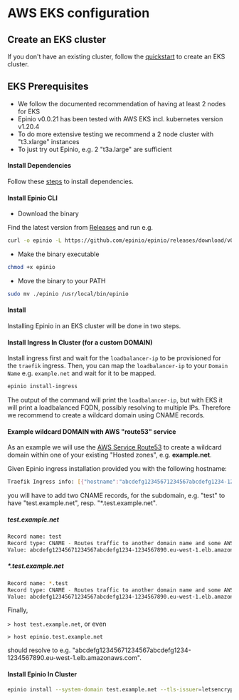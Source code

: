 #  AWS EKS configuration

## Create an EKS cluster

If you don't have an existing cluster, follow the [quickstart](https://docs.aws.amazon.com/eks/latest/userguide/getting-started.html) to create an EKS cluster.

## EKS Prerequisites

* We follow the documented recommendation of having at least 2 nodes for EKS
* Epinio v0.0.21 has been tested with AWS EKS incl. kubernetes version v1.20.4
* To do more extensive testing we recommend a 2 node cluster with "t3.xlarge" instances
* To just try out Epinio, e.g. 2 "t3a.large" are sufficient

#### Install Dependencies

Follow these [steps](./install_dependencies.md) to install dependencies.

#### Install Epinio CLI

* Download the binary

Find the latest version from [Releases](https://github.com/epinio/epinio/releases) and run e.g.

```bash
curl -o epinio -L https://github.com/epinio/epinio/releases/download/v0.0.20/epinio-linux-amd64
```

* Make the binary executable

```bash
chmod +x epinio
```

* Move the binary to your PATH

```bash
sudo mv ./epinio /usr/local/bin/epinio
```

#### Install

Installing Epinio in an EKS cluster will be done in two steps.

#### Install Ingress In Cluster (for a custom DOMAIN)

Install ingress first and wait for the `loadbalancer-ip` to be provisioned for the `traefik` ingress. Then, you can map the `loadbalancer-ip` to your `Domain Name` e.g. `example.net` and wait for it to be mapped.

```bash
epinio install-ingress
```

The output of the command will print the `loadbalancer-ip`, but with EKS it will print a loadbalanced FQDN, possibly resolving to multiple IPs. Therefore we recommend to create a wildcard domain using CNAME records.

#### Example wildcard DOMAIN with AWS "route53" service

As an example we will use the [AWS Service Route53](https://console.aws.amazon.com/route53/v2/home#Dashboard) to create a wildcard domain within one of your existing "Hosted zones", e.g. **example.net**.

Given Epinio ingress installation provided you with the following hostname:

```bash
Traefik Ingress info: [{"hostname":"abcdefg12345671234567abcdefg1234-1234567890.eu-west-1.elb.amazonaws.com"}]
```

you will have to add two CNAME records, for the subdomain, e.g. "test" to have "test.example.net", resp. "\*.test.example.net".

##### test.example.net

```bash
Record name: test
Record type: CNAME - Routes traffic to another domain name and some AWS resources
Value: abcdefg12345671234567abcdefg1234-1234567890.eu-west-1.elb.amazonaws.com
```

##### \*.test.example.net

```bash
Record name: *.test
Record type: CNAME - Routes traffic to another domain name and some AWS resources
Value: abcdefg12345671234567abcdefg1234-1234567890.eu-west-1.elb.amazonaws.com
```

Finally,

`> host test.example.net`, or even

`> host epinio.test.example.net`

should resolve to e.g. "abcdefg12345671234567abcdefg1234-1234567890.eu-west-1.elb.amazonaws.com".

#### Install Epinio In Cluster

```bash
epinio install --system-domain test.example.net --tls-issuer=letsencrypt-production --use-internal-registry-node-port=false
```
